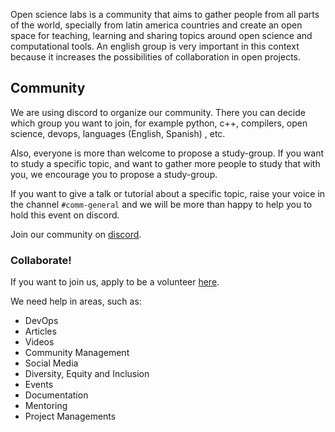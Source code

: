 <!--
.. title: Open Science Labs
.. slug:
.. date: 2019-04-08
.. author: Ivan Ogasawara
.. tags:
.. category:
.. link:
.. description:
.. type: text
-->

Open science labs is a community that aims to gather people from all parts of the world,
specially from latin america countries and create an open space for teaching,
learning and sharing topics around open science and computational tools. An english group is very
important in this context because it increases the possibilities of collaboration in open projects.

## Community

We are using discord to organize our community. There you can decide which group you want to join,
for example python, c++, compilers, open science, devops, languages (English, Spanish) , etc.

Also, everyone is more than welcome to propose a study-group. If you want to study a specific topic,
and want to gather more people to study that with you, we encourage you to propose a study-group.

If you want to give a talk or tutorial about a specific topic, raise your voice in the channel
`#comm-general` and we will be more than happy to help you to hold this event on discord.

Join our community on <a href="http://opensciencelabs.org/discord">discord</a>.

### Collaborate!

If you want to join us, apply to be a volunteer
<a href="https://github.com/OpenScienceLabs/request-forms/issues/new/choose">here</a>.

We need help in areas, such as:

- DevOps
- Articles
- Videos
- Community Management
- Social Media
- Diversity, Equity and Inclusion
- Events
- Documentation
- Mentoring
- Project Managements
